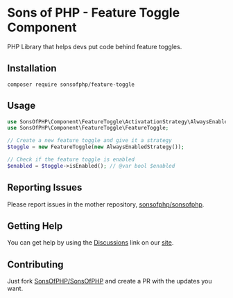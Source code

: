 Sons of PHP - Feature Toggle Component
======================================

PHP Library that helps devs put code behind feature toggles.

## Installation

```shell
composer require sonsofphp/feature-toggle
```

## Usage

```php
use SonsOfPHP\Component\FeatureToggle\ActivatationStrategy\AlwaysEnabledStrategy;
use SonsOfPHP\Component\FeatureToggle\FeatureToggle;

// Create a new feature toggle and give it a strategy
$toggle = new FeatureToggle(new AlwaysEnabledStrategy());

// Check if the feature toggle is enabled
$enabled = $toggle->isEnabled(); // @var bool $enabled
```

## Reporting Issues

Please report issues in the mother repository, [sonsofphp/sonsofphp][mother].

## Getting Help

You can get help by using the [Discussions][discussions] link on our
[site][homepage].

## Contributing

Just fork [SonsOfPHP/SonsOfPHP][mother] and create a PR with the updates you
want.

[mother]: <https://github.com/SonsOfPHP/sonsofphp> "Sons of PHP Mother Repository"
[discussions]: https://github.com/orgs/SonsOfPHP/discussions
[homepage]: https://github.com/SonsOfPHP
